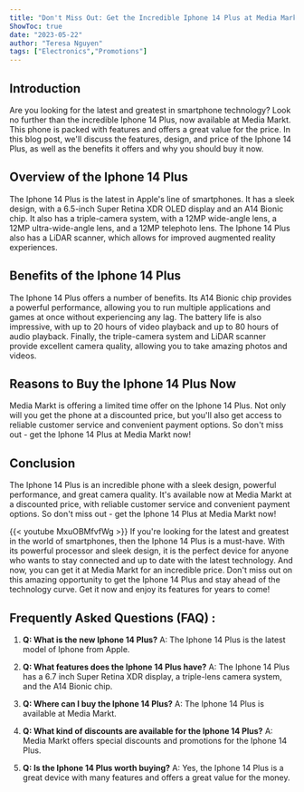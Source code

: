 ```yaml
---
title: "Don't Miss Out: Get the Incredible Iphone 14 Plus at Media Markt Now!"
ShowToc: true 
date: "2023-05-22"
author: "Teresa Nguyen" 
tags: ["Electronics","Promotions"]
---
```

## Introduction
Are you looking for the latest and greatest in smartphone technology? Look no further than the incredible Iphone 14 Plus, now available at Media Markt. This phone is packed with features and offers a great value for the price. In this blog post, we'll discuss the features, design, and price of the Iphone 14 Plus, as well as the benefits it offers and why you should buy it now. 

## Overview of the Iphone 14 Plus
The Iphone 14 Plus is the latest in Apple's line of smartphones. It has a sleek design, with a 6.5-inch Super Retina XDR OLED display and an A14 Bionic chip. It also has a triple-camera system, with a 12MP wide-angle lens, a 12MP ultra-wide-angle lens, and a 12MP telephoto lens. The Iphone 14 Plus also has a LiDAR scanner, which allows for improved augmented reality experiences. 

## Benefits of the Iphone 14 Plus
The Iphone 14 Plus offers a number of benefits. Its A14 Bionic chip provides a powerful performance, allowing you to run multiple applications and games at once without experiencing any lag. The battery life is also impressive, with up to 20 hours of video playback and up to 80 hours of audio playback. Finally, the triple-camera system and LiDAR scanner provide excellent camera quality, allowing you to take amazing photos and videos. 

## Reasons to Buy the Iphone 14 Plus Now
Media Markt is offering a limited time offer on the Iphone 14 Plus. Not only will you get the phone at a discounted price, but you'll also get access to reliable customer service and convenient payment options. So don't miss out - get the Iphone 14 Plus at Media Markt now! 

## Conclusion
The Iphone 14 Plus is an incredible phone with a sleek design, powerful performance, and great camera quality. It's available now at Media Markt at a discounted price, with reliable customer service and convenient payment options. So don't miss out - get the Iphone 14 Plus at Media Markt now!

{{< youtube MxuOBMfvfWg >}} 
If you're looking for the latest and greatest in the world of smartphones, then the Iphone 14 Plus is a must-have. With its powerful processor and sleek design, it is the perfect device for anyone who wants to stay connected and up to date with the latest technology. And now, you can get it at Media Markt for an incredible price. Don't miss out on this amazing opportunity to get the Iphone 14 Plus and stay ahead of the technology curve. Get it now and enjoy its features for years to come!

## Frequently Asked Questions (FAQ) :
1. **Q: What is the new Iphone 14 Plus?**
A: The Iphone 14 Plus is the latest model of Iphone from Apple.

2. **Q: What features does the Iphone 14 Plus have?**
A: The Iphone 14 Plus has a 6.7 inch Super Retina XDR display, a triple-lens camera system, and the A14 Bionic chip.

3. **Q: Where can I buy the Iphone 14 Plus?**
A: The Iphone 14 Plus is available at Media Markt.

4. **Q: What kind of discounts are available for the Iphone 14 Plus?**
A: Media Markt offers special discounts and promotions for the Iphone 14 Plus.

5. **Q: Is the Iphone 14 Plus worth buying?**
A: Yes, the Iphone 14 Plus is a great device with many features and offers a great value for the money.


